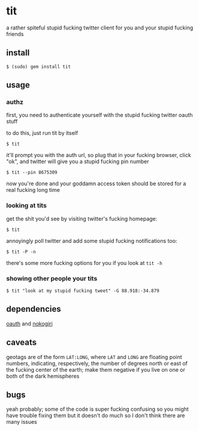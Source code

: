 tit
===

a rather spiteful stupid fucking twitter client for you and your stupid fucking
friends

install
-------

    $ (sudo) gem install tit

usage
-----

### authz ###

first, you need to authenticate yourself with the stupid fucking twitter oauth
stuff

to do this, just run tit by itself

    $ tit

it'll prompt you with the auth url, so plug that in your fucking browser, click
"ok", and twitter will give you a stupid fucking pin number

    $ tit --pin 8675309

now you're done and your goddamn access token should be stored for a real
fucking long time

### looking at tits ###

get the shit you'd see by visiting twitter's fucking homepage:

    $ tit

annoyingly poll twitter and add some stupid fucking notifications too:

    $ tit -P -n

there's some more fucking options for you if you look at `tit -h`

### showing other people your tits ###

    $ tit "look at my stupid fucking tweet" -G 88.918:-34.879

dependencies
------------

[oauth][] and [nokogiri][]

[oauth]: http://oauth.rubyforge.org/
[nokogiri]: http://nokogiri.org/

caveats
-------

geotags are of the form `LAT:LONG`, where `LAT` and `LONG` are floating point
numbers, indicating, respectively, the number of degrees north or east of the
fucking center of the earth; make them negative if you live on one or both of
the dark hemispheres

bugs
----

yeah probably; some of the code is super fucking confusing so you might have
trouble fixing them but it doesn't do much so I don't think there are many
issues
